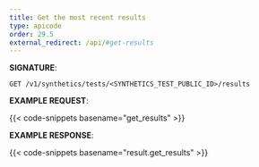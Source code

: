 ```yaml
---
title: Get the most recent results
type: apicode
order: 29.5
external_redirect: /api/#get-results
---
```


**SIGNATURE**:

`GET /v1/synthetics/tests/<SYNTHETICS_TEST_PUBLIC_ID>/results`

**EXAMPLE REQUEST**:

{{< code-snippets basename="get_results" >}}

**EXAMPLE RESPONSE**:

{{< code-snippets basename="result.get_results" >}}
